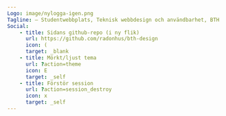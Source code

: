 ```yaml
---
Logo: image/nylogga-igen.png
Tagline: – Studentwebbplats, Teknisk webbdesign och användbarhet, BTH
Social:
    - title: Sidans github-repo (i ny flik)
      url: https://github.com/radonhus/bth-design
      icon: (
      target: _blank
    - title: Mörkt/ljust tema
      url: ?action=theme
      icon: E
      target: _self
    - title: Förstör session
      url: ?action=session_destroy
      icon: x
      target: _self
---
```

